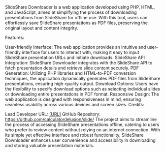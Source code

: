 SlideShare Downloader is a web application developed using PHP, HTML, and JavaScript, aimed at simplifying the process of downloading presentations from SlideShare for offline use. With this tool, users can effortlessly save SlideShare presentations as PDF files, preserving the original layout and content integrity.

Features:

User-friendly Interface: The web application provides an intuitive and user-friendly interface for users to interact with, making it easy to input SlideShare presentation URLs and initiate downloads.
SlideShare API Integration: SlideShare Downloader integrates with the SlideShare API to fetch presentation details and retrieve slide content securely.
PDF Generation: Utilizing PHP libraries and HTML-to-PDF conversion techniques, the application dynamically generates PDF files from SlideShare presentations, ensuring high-quality output.
Download Options: Users have the flexibility to specify download options such as selecting individual slides or downloading entire presentations in PDF format.
Responsive Design: The web application is designed with responsiveness in mind, ensuring seamless usability across various devices and screen sizes.
Credits:

Lead Developer URL: [[URL]](https://chatgptlogindeutsch.de/)
GitHub Repository: https://github.com/calculatordelusion/slide/
The project aims to streamline the process of accessing SlideShare presentations offline, catering to users who prefer to review content without relying on an internet connection. With its simple yet effective interface and robust functionality, SlideShare Downloader enhances user convenience and accessibility in downloading and storing valuable presentation materials.

